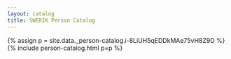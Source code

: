 ```yaml
---
layout: catalog
title: SWERIK Person Catalog
---
```

{% assign p = site.data._person-catalog.i-8LiUH5qEDDkMAe75vH8Z9D %}
{% include person-catalog.html p=p %}

